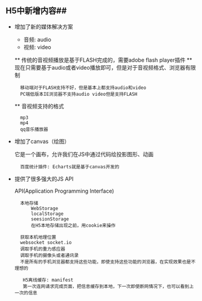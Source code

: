 ## H5中新增内容##

+ 增加了新的媒体解决方案

    + 音频: audio
    + 视频: video

    ** 传统的音视频播放是基于FLASH完成的，需要adobe flash player插件
    ** 现在只需要基于audio或者video播放即可，但是对于音视频格式、浏览器有限制

        移动端对于FLASH支持不好，但是基本上都支持audio和video
        PC端低版本IE浏览器不支持audio video但是支持FLASH

    ** 音视频支持的格式

        mp3
        mp4
        qq音乐播放器

+ 增加了canvas（绘图）

    它是一个画布，允许我们在JS中通过代码绘投影图形、动画

        百度统计插件: Echarts就是基于canvas开发的

+ 提供了很多强大的JS API

  API(Application Programming Interface)

        本地存储
            WebStorage
            localStorage
            seesionStorage
            在H5本地存储出现之前，用cookie来操作

        获取本机地理位置
        websocket socket.io
        调取手机的重力感应器
        调取手机的摄像头或者通讯录
        不是所有的手机浏览器都支持这些功能，即使支持这些功能的浏览器，在实现效果也是不理想的

         H5离线缓存: manifest
         第一次连网请求完成页面，把信息缓存到本地，下一次即使断网情况下，也可以看到上一次的信息
         